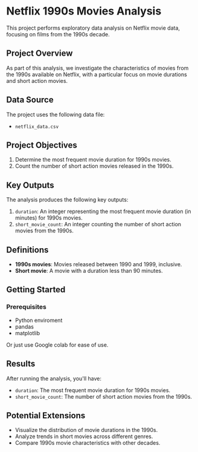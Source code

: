 # Netflix 1990s Movies Analysis

This project performs exploratory data analysis on Netflix movie data, focusing on films from the 1990s decade.

## Project Overview

As part of this analysis, we investigate the characteristics of movies from the 1990s available on Netflix, with a particular focus on movie durations and short action movies.

## Data Source

The project uses the following data file:

- `netflix_data.csv`

## Project Objectives

1. Determine the most frequent movie duration for 1990s movies.
2. Count the number of short action movies released in the 1990s.

## Key Outputs

The analysis produces the following key outputs:

1. `duration`: An integer representing the most frequent movie duration (in minutes) for 1990s movies.
2. `short_movie_count`: An integer counting the number of short action movies from the 1990s.

## Definitions

- **1990s movies**: Movies released between 1990 and 1999, inclusive.
- **Short movie**: A movie with a duration less than 90 minutes.

## Getting Started

### Prerequisites

- Python enviroment
- pandas
- matplotlib

Or just use Google colab for ease of use.

## Results

After running the analysis, you'll have:
- `duration`: The most frequent movie duration for 1990s movies.
- `short_movie_count`: The number of short action movies from the 1990s.

## Potential Extensions

- Visualize the distribution of movie durations in the 1990s.
- Analyze trends in short movies across different genres.
- Compare 1990s movie characteristics with other decades.